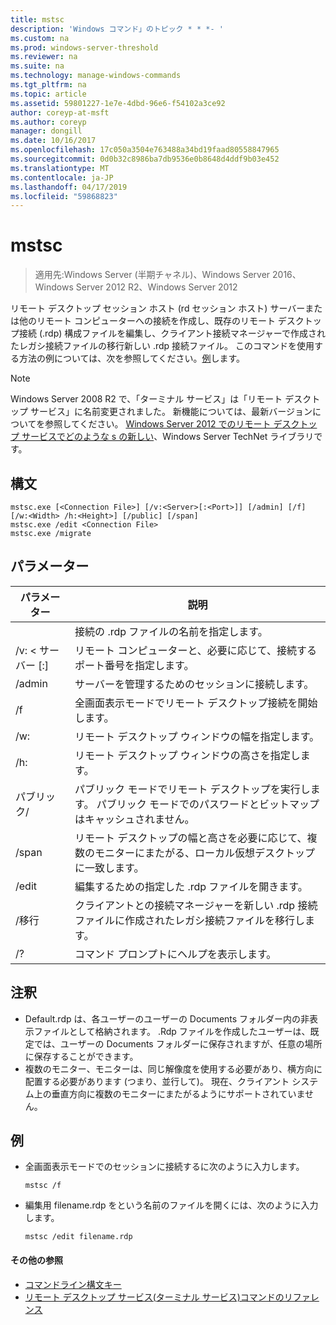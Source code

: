 ```yaml
---
title: mstsc
description: 'Windows コマンド」のトピック * * *- '
ms.custom: na
ms.prod: windows-server-threshold
ms.reviewer: na
ms.suite: na
ms.technology: manage-windows-commands
ms.tgt_pltfrm: na
ms.topic: article
ms.assetid: 59801227-1e7e-4dbd-96e6-f54102a3ce92
author: coreyp-at-msft
ms.author: coreyp
manager: dongill
ms.date: 10/16/2017
ms.openlocfilehash: 17c050a3504e763488a34bd19faad80558847965
ms.sourcegitcommit: 0d0b32c8986ba7db9536e0b8648d4ddf9b03e452
ms.translationtype: MT
ms.contentlocale: ja-JP
ms.lasthandoff: 04/17/2019
ms.locfileid: "59868823"
---
```

# <a name="mstsc"></a>mstsc

>適用先:Windows Server (半期チャネル)、Windows Server 2016、Windows Server 2012 R2、Windows Server 2012

リモート デスクトップ セッション ホスト (rd セッション ホスト) サーバーまたは他のリモート コンピューターへの接続を作成し、既存のリモート デスクトップ接続 (.rdp) 構成ファイルを編集し、クライアント接続マネージャーで作成されたレガシ接続ファイルの移行新しい .rdp 接続ファイル。
このコマンドを使用する方法の例については、次を参照してください。[例](#BKMK_examples)します。
> [!NOTE]
> Windows Server 2008 R2 で、「ターミナル サービス」は「リモート デスクトップ サービス」に名前変更されました。 新機能については、最新バージョンについてを参照してください。 [Windows Server 2012 でのリモート デスクトップ サービスでどのような s の新しい](https://technet.microsoft.com/library/hh831527)、Windows Server TechNet ライブラリです。

## <a name="syntax"></a>構文
```
mstsc.exe [<Connection File>] [/v:<Server>[:<Port>]] [/admin] [/f] [/w:<Width> /h:<Height>] [/public] [/span]
mstsc.exe /edit <Connection File>
mstsc.exe /migrate
```

## <a name="parameters"></a>パラメーター
|パラメーター|説明|
|-------|--------|
|<Connection File>|接続の .rdp ファイルの名前を指定します。|
|/v: < サーバー [:<Port>]|リモート コンピューターと、必要に応じて、接続するポート番号を指定します。|
|/admin|サーバーを管理するためのセッションに接続します。|
|/f|全画面表示モードでリモート デスクトップ接続を開始します。|
|/w:<Width>|リモート デスクトップ ウィンドウの幅を指定します。|
|/h:<Height>|リモート デスクトップ ウィンドウの高さを指定します。|
|パブリック/|パブリック モードでリモート デスクトップを実行します。 パブリック モードでのパスワードとビットマップはキャッシュされません。|
|/span|リモート デスクトップの幅と高さを必要に応じて、複数のモニターにまたがる、ローカル仮想デスクトップに一致します。|
|/edit <Connection File>|編集するための指定した .rdp ファイルを開きます。|
|/移行|クライアントとの接続マネージャーを新しい .rdp 接続ファイルに作成されたレガシ接続ファイルを移行します。|
|/?|コマンド プロンプトにヘルプを表示します。|

## <a name="remarks"></a>注釈
-   Default.rdp は、各ユーザーのユーザーの Documents フォルダー内の非表示ファイルとして格納されます。 .Rdp ファイルを作成したユーザーは、既定では、ユーザーの Documents フォルダーに保存されますが、任意の場所に保存することができます。
-   複数のモニター、モニターは、同じ解像度を使用する必要があり、横方向に配置する必要があります (つまり、並行して)。 現在、クライアント システム上の垂直方向に複数のモニターにまたがるようにサポートされていません。

## <a name="BKMK_examples"></a>例
-   全画面表示モードでのセッションに接続するに次のように入力します。
    ```
    mstsc /f
    ```
-   編集用 filename.rdp をという名前のファイルを開くには、次のように入力します。
    ```
    mstsc /edit filename.rdp
    ```
    
#### <a name="additional-references"></a>その他の参照
-   [コマンドライン構文キー](command-line-syntax-key.md)
-   [リモート デスクトップ サービス&#40;ターミナル サービス&#41;コマンドのリファレンス](remote-desktop-services-terminal-services-command-reference.md)
